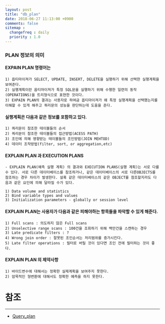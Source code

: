 ```yaml
---
layout: post
title: "db_plan"
date: 2018-06-27 11:13:00 +0900
comments: false
sitemap :
  changefreq : daily
  priority : 1.0
---
```


### PLAN 정보의 의미

#### EXPAIN PLAN 명령어는 
    
    1) 옵티마이져가 SELECT, UPDATE, INSERT, DELETE을 실행하기 위해 선택한 실행계획을 보여준다. 
    2) 실행계획이란 옵티마이져가 특정 SQL문을 실행하기 위해 수행한 일련의 동작(OPERATIONS)을 트리형식으로 표현한 것이다.
    3) EXPAIN PLAN의 결과는 사용자로 하여금 옵티마이져가 왜 특정 실행계획을 선택했는지를 이해할 수 있게 해주고 쿼리문의 성능을 판단하는데 도움을 준다.

#### 실행계획은 다음과 같은 정보를 포함하고 있다.
    
    1) 쿼리문이 참조한 테이블들의 순서
    2) 쿼리문이 참조한 테이블들의 접근방법(ACESS PATH)
    3) 조인에 의해 영향받는 테이블들의 조인방법(JOIN MEHTOD)
    4) 데이터 조작방법(filter, sort, or aggregation,etc)

#### EXPLAIN PLAN 과 EXECUTION PLANS
    
    - EXPLAIN PLAN(예측 실행 계획) 의 결과와 EXECUTION PLANS(실행 계획)는 서로 다를 수 있다. 서로 다른 데이터베이스를 참조하거나, 같은 데이터베이스의 서로 다른OBJECTS를 참조하는 경우 차이가 발생한다. 설혹 같은 데이터베이스의 같은 OBJECT를 참조할지라도 다음과 같은 요인에 의해 달라질 수가 있다.

    1) Data volume and statistics
    2) Bind variable types and values
    3) Initialization parameters - globally or session level

#### EXPLAIN PLAN는 사용자가 다음과 같은 피해야하는 항목들을 파악할 수 있게 해준다.
    
    1) Full scans : 의도하지 않은 Full scans 
    2) Unselective range scans : 100건을 조회하기 위해 백만건을 스캔하는 경우
    3) Late predicate filters : ?
    4) Wrong join order : 잘못된 조인순서는 처리범위를 증가시킨다.
    5) Late filter operations : 필터로 버릴 것이 있다면 조인 전에 필터하는 것이 좋다.
    
#### EXPLAIN PLAN 의 제약사항
    
    1) 바이드변수에 대해서는 정확한 실제계획을 보여주지 못한다.
    2) 암묵적인 형변환에 대해서도 정확한 예측을 하지 못한다.

# 참조 
-----
* [Query_plan](https://en.wikipedia.org/wiki/Query_plan)
